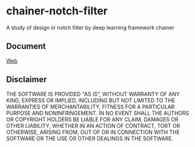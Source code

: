 # chainer-notch-filter
A study of design iir notch filter by deep learning framework chainer


## Document
[Web](http://www.geocities.jp/onsei2007/chainer-iir-filter.html)


## Disclaimer
THE SOFTWARE IS PROVIDED "AS IS", WITHOUT WARRANTY OF ANY KIND, EXPRESS OR IMPLIED, 
INCLUDING BUT NOT LIMITED TO THE WARRANTIES OF MERCHANTABILITY, FITNESS 
FOR A PARTICULAR PURPOSE AND NONINFRINGEMENT. IN NO EVENT SHALL 
THE AUTHORS OR COPYRIGHT HOLDERS BE LIABLE FOR ANY CLAIM, DAMAGES OR OTHER LIABILITY, 
WHETHER IN AN ACTION OF CONTRACT, TORT OR OTHERWISE, ARISING FROM, 
OUT OF OR IN CONNECTION WITH THE SOFTWARE OR THE USE OR OTHER DEALINGS IN THE SOFTWARE.
